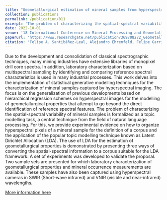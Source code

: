 ```yaml
---
title: "Geometallurgical estimation of mineral samples from hyperspectral images and topic modelling"
collection: publications
permalink: /publication/011
excerpt: 'The problem of characterizing the spatial-spectral variability of mineral samples is formalized as a topic modelling task, a central technique from the field of natural language processing.'
date: 2022-10-01
venue: '18 International Conference on Mineral Processing and Geometallurgy'
paperurl: 'https://www.researchgate.net/publication/369708272_Geometallurgical_estimation_of_mineral_samples_from_hyperspectral_images_and_topic_modelling'
citation: 'Felipe A. Santibáñez-Leal, Alejandro Ehrenfeld, Felipe Garrido, Felipe Navarro and Álvaro Egaña (2022). Geometallurgical estimation of mineral samples from hyperspectral images and topic modelling. 18 International Conference on Mineral Processing and Geometallurgy, Sept 2022.'
---
```


Due to the development and consolidation of classical spectrographic techniques, many mining industries have extensive libraries of monopixel drill core spectra. In addition, laboratory characterization based on multispectral sampling by identifying and comparing reference spectral characteristics is used in many industrial processes. This work delves into the implementation of statistical generative modelling techniques for the characterization of mineral samples captured by hyperspectral imaging. The focus is on the generalization of previous developments based on hierarchical regression schemes on hyperspectral images for the modelling of geometallurgical properties that attempt to go beyond the direct identification of reference spectral features. The problem of characterizing the spatial-spectral variability of mineral samples is formalized as a topic modelling task, a central technique from the field of natural language processing. For this, we provide experimental evidence on how to organize hyperspectral pixels of a mineral sample for the definition of a corpus and the application of the popular topic modelling technique known as Latent Dirichlet Allocation (LDA). The use of LDA for the estimation of geometallurgical properties is demonstrated by presenting three ways of converting the spatial-spectral information to a corpus suitable for the LDA framework. A set of experiments was developed to validate the proposal. Two sample sets are presented for which laboratory characterization of geometallurgical properties and mineral occurrence measurements are available. These samples have also been captured using hyperspectral cameras in SWIR (Short-wave infrared) and VNIR (visible and near-infrared) wavelengths.

[More information here](https://www.researchgate.net/publication/369708272_Geometallurgical_estimation_of_mineral_samples_from_hyperspectral_images_and_topic_modelling)

